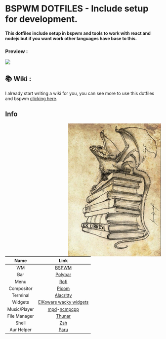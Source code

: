 # BSPWM DOTFILES - Include setup for development.
#### This dotfiles include setup in bspwm and tools to work with react and nodejs but if you want work other languages have base to this.

### Preview :
<img src="/preview.png" />

## 📚 Wiki :
I already start writing a wiki for you, you can see more to use this dotfiles and bspwm <a href="https://github.com/matheuscrestanifernandes/dotfiles/wiki">clicking here</a>.

## Info
<img src="/dragon.jpg" alt="Linux Fetch" align="right" width="300">

|Name|Link|
|:---:|:---:|
|WM|[BSPWM](https://github.com/baskerville/bspwm)|
|Bar|[Polybar](https://github.com/polybar/polybar)|
|Menu|[Rofi](https://github.com/davatorium/rofi)|
|Compositor|[Picom](https://archlinux.org/packages/community/x86_64/picom/)|
|Terminal|[Alacritty](https://github.com/alacritty/alacritty)|
|Widgets|[ElKowars wacky widgets ](https://github.com/elkowar/eww)|
|Music/Player|[mpd](https://archlinux.org/packages/extra/x86_64/mpd/)-[ncmpcpp](https://archlinux.org/packages/community/x86_64/ncmpcpp/)|
|File Manager|[Thunar](https://archlinux.org/packages/extra/x86_64/thunar/)|
|Shell|[Zsh](https://archlinux.org/packages/extra/x86_64/zsh/)|
|Aur Helper|[Paru](https://github.com/Morganamilo/paru)|
